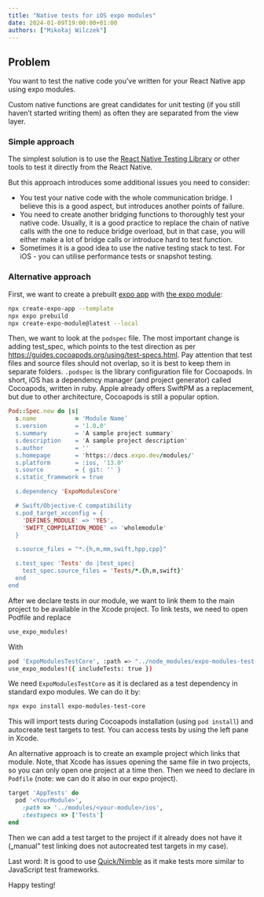 ```yaml
---
title: "Native tests for iOS expo modules"
date: 2024-01-09T19:00:00+01:00
authors: ["Mikołaj Wilczek"]
---
```


## Problem

You want to test the native code you’ve written for your React Native app using expo modules.

Custom native functions are great candidates for unit testing (if you still haven’t started writing them) as often they are separated from the view layer.

### Simple approach

The simplest solution is to use the [React Native Testing Library](https://callstack.github.io/react-native-testing-library/docs/getting-started) or other tools to test it directly from the React Native.

But this approach introduces some additional issues you need to consider:

- You test your native code with the whole communication bridge. I believe this is a good aspect, but introduces another points of failure.
- You need to create another bridging functions to thoroughly test your native code. Usually, it is a good practice to replace the chain of native calls with the one to reduce bridge overload, but in that case, you will either make a lot of bridge calls or introduce hard to test function.
- Sometimes it is a good idea to use the native testing stack to test. For iOS - you can utilise performance tests or snapshot testing.

### Alternative approach

First, we want to create a prebuilt [expo app](https://docs.expo.dev/get-started/installation/) with [the expo module](https://docs.expo.dev/modules/get-started/):

```bash
npx create-expo-app --template
npx expo prebuild
npx create-expo-module@latest --local
```

Then, we want to look at the `podspec` file. The most important change is adding test_spec, which points to the test direction as per https://guides.cocoapods.org/using/test-specs.html. Pay attention that test files and source files should not overlap, so it is best to keep them in separate folders. `.podspec` is the library configuration file for Cocoapods. In short, iOS has a dependency manager (and project generator) called Cocoapods, written in ruby. Apple already offers SwiftPM as a replacement, but due to other architecture, Cocoapods is still a popular option.

```ruby
Pod::Spec.new do |s|
  s.name           = 'Module Name’
  s.version        = '1.0.0'
  s.summary        = 'A sample project summary'
  s.description    = 'A sample project description'
  s.author         = ''
  s.homepage       = 'https://docs.expo.dev/modules/'
  s.platform       = :ios, '13.0'
  s.source         = { git: '' }
  s.static_framework = true

  s.dependency 'ExpoModulesCore'

  # Swift/Objective-C compatibility
  s.pod_target_xcconfig = {
    'DEFINES_MODULE' => 'YES',
    'SWIFT_COMPILATION_MODE' => 'wholemodule'
  }

  s.source_files = "*.{h,m,mm,swift,hpp,cpp}"

  s.test_spec 'Tests' do |test_spec|
    test_spec.source_files = 'Tests/*.{h,m,swift}'
  end
end
```

After we declare tests in our module, we want to link them to the main project to be available in the Xcode project.
To link tests, we need to open Podfile and replace

```bash
use_expo_modules!
```

With

```bash
pod 'ExpoModulesTestCore', :path => "../node_modules/expo-modules-test-core/ios"
use_expo_modules!({ includeTests: true })
```

We need `ExpoModulesTestCore` as it is declared as a test dependency in standard expo modules. We can do it by:

```bash
npx expo install expo-modules-test-core
```

This will import tests during Cocoapods installation (using `pod install`) and autocreate test targets to test. You can access tests by using the left pane in Xcode.

An alternative approach is to create an example project which links that module. Note, that Xcode has issues opening the same file in two projects, so you can only open one project at a time then.
Then we need to declare in `Podfile` (note: we can do it also in our expo project).

```ruby
target 'AppTests' do
  pod '<YourModule>',
    :path => '../modules/<your-module>/ios',
    :testspecs => ['Tests']
end
```

Then we can add a test target to the project if it already does not have it („manual” test linking does not autocreated test targets in my case).

Last word: It is good to use [Quick/Nimble](https://github.com/Quick/Quick) as it make tests more similar to JavaScript test frameworks.

Happy testing!
